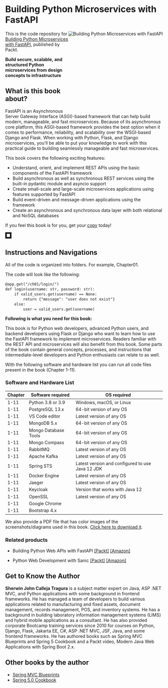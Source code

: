 # Building Python Microservices with FastAPI

<a href="https://www.packtpub.com/product/building-python-microservices-with-fastapi/9781803245966?utm_source=github&utm_medium=repository&utm_campaign=9781803245966"><img src="https://static.packt-cdn.com/products/9781803245966/cover/smaller" alt="Building Python Microservices with FastAPI" height="256px" align="right"></a>

This is the code repository for [Building Python Microservices with FastAPI](https://www.packtpub.com/product/building-python-microservices-with-fastapi/9781803245966?utm_source=github&utm_medium=repository&utm_campaign=9781803245966), published by Packt.

**Build secure, scalable, and structured Python microservices from design concepts to infrastructure**

## What is this book about?
FastAPI is an Asynchronous Server Gateway Interface (ASGI)-based framework that can help build modern, manageable, and fast microservices. Because of its asynchronous core platform, this ASGI-based framework provides the best option when it comes to performance, reliability, and scalability over the WSGI-based Django and Flask. When working with Python, Flask, and Django microservices, you’ll be able to put your knowledge to work with this practical guide to building seamlessly manageable and fast microservices.

This book covers the following exciting features: 
* Understand, orient, and implement REST APIs using the basic components of the FastAPI framework
* Build asynchronous as well as synchronous REST services using the built-in pydantic module and asyncio support
* Create small-scale and large-scale microservices applications using features supported by FastAPI
* Build event-driven and message-driven applications using the framework
* Create an asynchronous and synchronous data layer with both relational and NoSQL databases

If you feel this book is for you, get your [copy](https://www.amazon.com/dp/1803245964) today!

<a href="https://www.packtpub.com/?utm_source=github&utm_medium=banner&utm_campaign=GitHubBanner"><img src="https://raw.githubusercontent.com/PacktPublishing/GitHub/master/GitHub.png" 
alt="https://www.packtpub.com/" border="5" /></a>


## Instructions and Navigations
All of the code is organized into folders. For example, Chapter01.

The code will look like the following:
```
@app.get("/ch01/login/")
def login(username: str, password: str):
    if valid_users.get(username) == None:
        return {"message": "user does not exist"}
    else:
        user = valid_users.get(username)
```

**Following is what you need for this book:**

This book is for Python web developers, advanced Python users, and backend developers using Flask or Django who want to learn how to use the FastAPI framework to implement microservices. Readers familiar with the REST API and microservices will also benefit from this book. Some parts of the book contain general concepts, processes, and instructions that intermediate-level developers and Python enthusiasts can relate to as well.

With the following software and hardware list you can run all code files present in the book (Chapter 1-11).

### Software and Hardware List

| Chapter  | Software required                   | OS required                                      |
| -------- | ------------------------------------| -------------------------------------------------|
| 1-11     | Python 3.8 or 3.9                   | Windows, macOS, or Linux                         |
| 1-11     | PostgreSQL 13.x                     | 64-bit version of any OS                         |
| 1-11     | VS Code editor                      | Latest version of any OS                         |
| 1-11     | MongoDB 5.x                         | 64-bit version of any OS                         |
| 1-11     | Mongo Database Tools                | 64-bit version of any OS                         |
| 1-11     | Mongo Compass                       | 64-bit version of any OS                         |
| 1-11     | RabbitMQ                            | Latest version of any OS                         |
| 1-11     | Apache Kafka                        | Latest version of any OS                         |
| 1-11     | Spring STS                          | Latest version and configured to use Java 12 JDK |
| 1-11     | Docker Engine                       | Latest version of any OS                         |
| 1-11     | Jaeger                              | Latest version of any OS                         |
| 1-11     | Keycloak                            | Version that works with Java 12                  |
| 1-11     | OpenSSL                             | Latest version of any OS                         |
| 1-11     | Google Chrome                       |                                                  |
| 1-11     | Bootstrap 4.x                       |                                                  |


We also provide a PDF file that has color images of the screenshots/diagrams used in this book. [Click here to download it](https://packt.link/ohTNw).


### Related products <Other books you may enjoy>
* Building Python Web APIs with FastAPI [[Packt]](https://www.packtpub.com/product/building-python-web-apis-with-fastapi/9781801076630?_ga=2.180798177.738679754.1661260461-1157268863.1584421665&utm_source=github&utm_medium=repository&utm_campaign=9781801076630) [[Amazon]](https://www.amazon.com/dp/1801076634)

* Python Web Development with Sanic [[Packt]](https://www.packtpub.com/product/python-web-development-with-sanic/9781801814416?_ga=2.188147822.738679754.1661260461-1157268863.1584421665&utm_source=github&utm_medium=repository&utm_campaign=9781801814416) [[Amazon]](https://www.amazon.com/dp/1801814414)

## Get to Know the Author
**Sherwin John Calleja Tragura**
is a subject matter expert on Java, ASP .NET MVC, and Python applications with some background in frontend frameworks. He has managed a team of developers to build various applications related to manufacturing and fixed assets, document management, records management, POS, and inventory systems. He has a background in building laboratory information management systems (LIMS) and hybrid mobile applications as a consultant. He has also provided corporate Bootcamp training services since 2010 for courses on Python, Django, Flask, Jakarta EE, C#, ASP .NET MVC, JSF, Java, and some frontend frameworks. He has authored books such as Spring MVC Blueprints and Spring 5 Cookbook and a Packt video, Modern Java Web Applications with Spring Boot 2.x.


## Other books by the author
* [Spring MVC Blueprints](https://www.packtpub.com/product/spring-mvc-blueprints/9781785888274?utm_source=github&utm_medium=repository&utm_campaign=9781785888274)
* [Spring 5.0 Cookbook](https://www.packtpub.com/product/spring-5-0-cookbook/9781787128316?utm_source=github&utm_medium=repository&utm_campaign=9781787128316)



